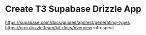 # Create T3 Supabase Drizzle App

https://supabase.com/docs/guides/api/rest/generating-types
https://orm.drizzle.team/kit-docs/overview introspect
